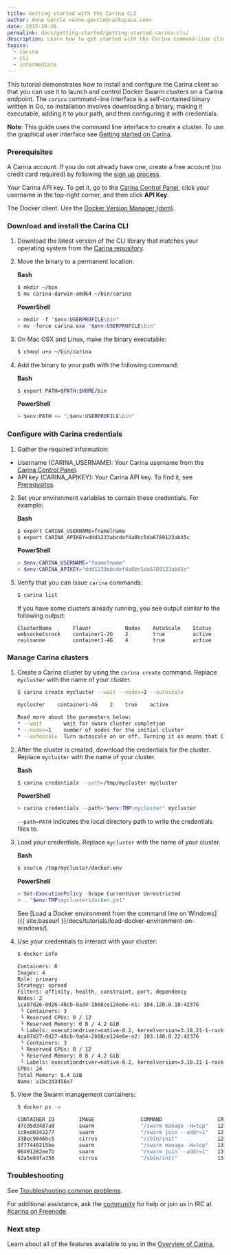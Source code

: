 ```yaml
---
title: Getting started with the Carina CLI
author: Anne Gentle <anne.gentle@rackspace.com>
date: 2015-10-26
permalink: docs/getting-started/getting-started-carina-cli/
description: Learn how to get started with the Carina command-line client (CLI) by installing, configuring, and performing commands
topics:
  - carina
  - cli
  - intermediate
---
```


This tutorial demonstrates how to install and configure the Carina client so that you can use it to launch and control Docker Swarm clusters on a Carina endpoint. The `carina` command-line interface is a self-contained binary written in Go, so installation involves downloading a binary, making it executable, adding it to your path, and then configuring it with credentials.

**Note**: This guide uses the command line interface to create a cluster. To use the graphical user  interface see [Getting started on Carina](/docs/getting-started/getting-started-on-carina/).

### Prerequisites

A Carina account. If you do not already have one, create a free account (no credit card required) by following the [sign up process](https://app.getcarina.com/app/signup).

Your Carina API key. To get it, go to the [Carina Control Panel](https://app.getcarina.com), click your username in the top-right corner, and then click **API Key**.

The Docker client. Use the [Docker Version Manager (dvm)](docs/tutorials/docker-version-manager/).

### Download and install the Carina CLI

1. Download the latest version of the CLI library that matches your operating system from the
   [Carina repository](https://github.com/getcarina/carina/releases/).

2. Move the binary to a permanent location:

    **Bash**

    ```bash
    $ mkdir ~/bin
    $ mv carina-darwin-amd64 ~/bin/carina
    ```

    **PowerShell**

    ```powershell
    > mkdir -f "$env:USERPROFILE\bin"
    > mv -force carina.exe "$env:USERPROFILE\bin"
    ```

3. On Mac OSX and Linux, make the binary executable:

    ```bash
    $ chmod u+x ~/bin/carina
    ```

4. Add the binary to your path with the following command:

    **Bash**

    ```bash
    $ export PATH=$PATH:$HOME/bin
    ```

    **PowerShell**

    ```powershell
    > $env:PATH += ";$env:USERPROFILE\bin"
    ```


### Configure with Carina credentials

1. Gather the required information:
  * Username (CARINA_USERNAME): Your Carina username from the [Carina Control Panel](https://app.getcarina.com).
  * API key (CARINA_APIKEY): Your Carina API key. To find it, see [Prerequsites](#prerequisites).

2. Set your environment variables to contain these credentials. For example:

    **Bash**

    ```bash
    $ export CARINA_USERNAME=fnamelname
    $ export CARINA_APIKEY=ddd1233abcdef4a0bc5da6789123ab45c
    ```

    **PowerShell**

    ```powershell
    > $env:CARINA_USERNAME="fnamelname"
    > $env:CARINA_APIKEY="ddd1233abcdef4a0bc5da6789123ab45c"
    ```

3. Verify that you can issue `carina` commands:

      ```bash
      $ carina list
      ```

      If you have some clusters already running, you see output similar to the following output:

      ```
      ClusterName       Flavor           Nodes    AutoScale    Status
      websocketsrock    container1-2G    2        true         active
      railsanne         container1-4G    4        true         active
      ```

### Manage Carina clusters

1. Create a Carina cluster by using the `carina create` command. Replace `mycluster` with the name of your cluster.

    ```bash
    $ carina create mycluster --wait --nodes=2 --autoscale

    mycluster    container1-4G    2    true    active

    Read more about the parameters below:
    * --wait       wait for swarm cluster completion
    * --nodes=1    number of nodes for the initial cluster
    * --autoscale  Turn autoscale on or off. Turning it on means that Carina automatically adds segments as they are needed.
    ```

2. After the cluster is created, download the credentials for the cluster. Replace `mycluster` with the name of your cluster.

    **Bash**

    ```bash
    $ carina credentials --path=/tmp/mycluster mycluster
    ```

    **PowerShell**

    ```powershell
    > carina credentials --path="$env:TMP\mycluster" mycluster
    ```

    `--path=PATH` indicates the local directory path to write the credentials files to.

3. Load your credentials. Replace `mycluster` with the name of your cluster.

    **Bash**

    ```bash
    $ source /tmp/mycluster/docker.env
    ```

    **PowerShell**

    ```powershell
    > Set-ExecutionPolicy -Scope CurrentUser Unrestricted
    > . "$env:TMP\mycluster\docker.ps1"
    ```

    See [Load a Docker environment from the command line on Windows]({{ site.baseurl }}/docs/tutorials/load-docker-environment-on-windows/).

4. Use your credentials to interact with your cluster:

    ```bash
    $ docker info

    Containers: 6
    Images: 4
    Role: primary
    Strategy: spread
    Filters: affinity, health, constraint, port, dependency
    Nodes: 2
    1ca87d26-0d26-48cb-8a34-1b68ce124e6e-n1: 104.120.0.18:42376
     └ Containers: 3
     └ Reserved CPUs: 0 / 12
     └ Reserved Memory: 0 B / 4.2 GiB
     └ Labels: executiondriver=native-0.2, kernelversion=3.18.21-1-rackos, operatingsystem=Debian GNU/Linux 7 (wheezy)     (containerized), storagedriver=aufs
    4ca87d27-0d27-48cb-9a64-2b68ce124e6e-n2: 103.140.0.22:42376
     └ Containers: 3
     └ Reserved CPUs: 0 / 12
     └ Reserved Memory: 0 B / 4.2 GiB
     └ Labels: executiondriver=native-0.2, kernelversion=3.18.21-1-rackos, operatingsystem=Debian GNU/Linux 7 (wheezy) (containerized), storagedriver=aufs
    CPUs: 24
    Total Memory: 8.4 GiB
    Name: a1bc2d3456e7
    ```

5. View the Swarm management containers:

    ```bash
    $ docker ps -a

    CONTAINER ID        IMAGE               COMMAND                  CREATED             STATUS              PORTS                                      NAMES
    d7cd5d3487a0        swarm               "/swarm manage -H=tcp"   12 minutes ago      Up 12 minutes       2375/tcp, 104.130.0.42:2376->2376/tcp   4ca87d27-0d27-48cb-9a64-2b68ce124e6e-n2/swarm-manager
    1c9ed0342277        swarm               "/swarm join --addr=1"   12 minutes ago      Up 12 minutes       2375/tcp                                4ca87d27-0d27-48cb-9a64-2b68ce124e6e-n2/swarm-agent
    338ec9846bc5        cirros              "/sbin/init"             12 minutes ago                                                                  4ca87d27-0d27-48cb-9a64-2b68ce124e6e-n2/swarm-data
    3f77440215be        swarm               "/swarm manage -H=tcp"   13 minutes ago      Up 13 minutes       2375/tcp, 104.130.0.48:2376->2376/tcp   4ca87d27-0d27-48cb-9a64-2b68ce124e6e-n1/swarm-manager
    06491282ee7b        swarm               "/swarm join --addr=1"   13 minutes ago      Up 13 minutes       2375/tcp                                1ca87d26-0d26-48cb-8a34-1b68ce124e6e-n1/swarm-agent
    62a5e84fa358        cirros              "/sbin/init"             13 minutes ago                                                                  4ca87d27-0d27-48cb-9a64-2b68ce124e6e-n1/swarm-data
    ```

### Troubleshooting

See [Troubleshooting common problems](/docs/tutorials/troubleshooting/).

For additional assistance, ask the [community](https://community.getcarina.com/) for help or join us in IRC at [#carina on Freenode](http://webchat.freenode.net/?channels=carina).

### Next step

Learn about all of the features available to you in the [Overview of Carina.](/docs/overview-of-carina/)
